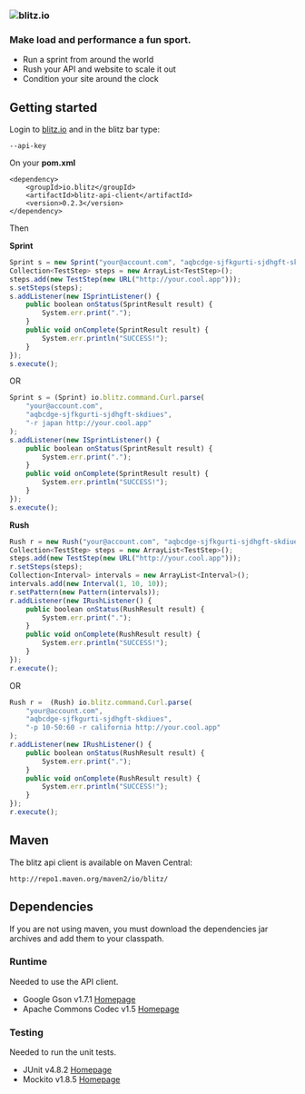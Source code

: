 ### ![blitz.io](http://blitz.io/images/logo2.png)

### Make load and performance a fun sport.

* Run a sprint from around the world
* Rush your API and website to scale it out
* Condition your site around the clock

## Getting started

Login to [blitz.io](http://blitz.io) and in the blitz bar type:
    
    --api-key

On your **pom.xml**

    <dependency>
        <groupId>io.blitz</groupId>
        <artifactId>blitz-api-client</artifactId>
        <version>0.2.3</version>
    </dependency>

Then

**Sprint**

```javascript
Sprint s = new Sprint("your@account.com", "aqbcdge-sjfkgurti-sjdhgft-skdiues");
Collection<TestStep> steps = new ArrayList<TestStep>();
steps.add(new TestStep(new URL("http://your.cool.app")));
s.setSteps(steps);
s.addListener(new ISprintListener() {
    public boolean onStatus(SprintResult result) {
        System.err.print(".");
    }
    public void onComplete(SprintResult result) {
        System.err.println("SUCCESS!");
    }
});
s.execute();
```

OR

```javascript
Sprint s = (Sprint) io.blitz.command.Curl.parse(
    "your@account.com", 
    "aqbcdge-sjfkgurti-sjdhgft-skdiues",
    "-r japan http://your.cool.app"
);
s.addListener(new ISprintListener() {
    public boolean onStatus(SprintResult result) {
        System.err.print(".");
    }
    public void onComplete(SprintResult result) {
        System.err.println("SUCCESS!");
    }
});
s.execute();
```

**Rush**

```javascript
Rush r = new Rush("your@account.com", "aqbcdge-sjfkgurti-sjdhgft-skdiues");
Collection<TestStep> steps = new ArrayList<TestStep>();
steps.add(new TestStep(new URL("http://your.cool.app")));
r.setSteps(steps);
Collection<Interval> intervals = new ArrayList<Interval>();
intervals.add(new Interval(1, 10, 10));
r.setPattern(new Pattern(intervals));
r.addListener(new IRushListener() {
    public boolean onStatus(RushResult result) {
        System.err.print(".");
    }
    public void onComplete(RushResult result) {
        System.err.println("SUCCESS!");
    }
});
r.execute();
```

OR

```javascript
Rush r =  (Rush) io.blitz.command.Curl.parse(
    "your@account.com", 
    "aqbcdge-sjfkgurti-sjdhgft-skdiues",
    "-p 10-50:60 -r california http://your.cool.app"
);
r.addListener(new IRushListener() {
    public boolean onStatus(RushResult result) {
        System.err.print(".");
    }
    public void onComplete(RushResult result) {
        System.err.println("SUCCESS!");
    }
});
r.execute();
```

## Maven

The blitz api client is available on Maven Central:

    http://repo1.maven.org/maven2/io/blitz/

## Dependencies

If you are not using maven, you must download the dependencies jar archives and 
add them to your classpath.

### Runtime

Needed to use the API client.

* Google Gson v1.7.1 [Homepage](http://code.google.com/p/google-gson/)
* Apache Commons Codec v1.5 [Homepage](http://commons.apache.org/codec/)

### Testing

Needed to run the unit tests.

* JUnit v4.8.2 [Homepage](http://www.junit.org/)
* Mockito v1.8.5 [Homepage](http://mockito.org/)
